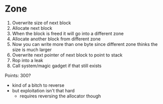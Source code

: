 # Zone
1) Overwrite size of next block
2) Allocate next block
3) When the block is freed it will go into a different zone
4) Allocate another block from different zone
5) Now you can write more than one byte since different zone thinks the size is much larger
6) Overwrite next pointer of next block to point to stack
7) Rop into a leak
8) Call system/magic gadget if that still exists

Points: 300?
  - kind of a bitch to reverse
  - but exploitation isn't that hard
    * requires reversing the allocator though
